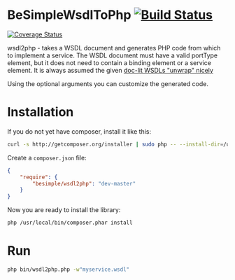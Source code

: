 # BeSimpleWsdlToPhp [![Build Status](https://travis-ci.org/aschamberger/BeSimpleWsdlToPhp.png?branch=master)](https://travis-ci.org/aschamberger/BeSimpleWsdlToPhp) 
[![Coverage Status](https://coveralls.io/repos/aschamberger/BeSimpleWsdlToPhp/badge.png)](https://coveralls.io/r/aschamberger/BeSimpleWsdlToPhp)

wsdl2php - takes a WSDL document and generates PHP code from which to implement
a service. The WSDL document must have a valid portType element, but it does not
need to contain a binding element or a service element. It is always assumed the
given [doc-lit WSDLs "unwrap" nicely](http://pzf.fremantle.org/2007/05/handlign.html)

Using the optional arguments you can customize the generated code.

# Installation

If you do not yet have composer, install it like this:

```sh
curl -s http://getcomposer.org/installer | sudo php -- --install-dir=/usr/local/bin
```

Create a `composer.json` file:

```json
{
    "require": {
        "besimple/wsdl2php": "dev-master"
    }
}
```

Now you are ready to install the library:

```sh
php /usr/local/bin/composer.phar install
```

# Run

```sh
php bin/wsdl2php.php -w"myservice.wsdl"
```
